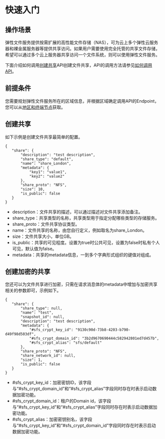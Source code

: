 # 快速入门<a name="sfs_02_0014"></a>

## 操作场景<a name="section281275461610"></a>

弹性文件服务提供按需扩展的高性能文件存储（NAS），可为云上多个弹性云服务器和裸金属服务器等提供共享访问。如果用户需要使用完全托管的共享文件存储，希望可以通过多个云上服务器共享访问一个文件系统，则可以使用弹性文件服务。

下面介绍如何调用[创建共享](创建共享.md)API创建文件共享，API的调用方法请参见[如何调用API](构造请求.md)。

## 前提条件<a name="section44739247713"></a>

您需要规划弹性文件服务所在的区域信息，并根据区域确定调用API的Endpoint，您可以从[地区和终端节点](https://developer.huaweicloud.com/endpoint)获取。

## 创建共享<a name="section847515101583"></a>

如下示例是创建文件共享最简单的配置。

```
{
   "share": {
       "description": "test description",
       "share_type": "default",
       "name": "share_London",
       "metadata": {
           "key1": "value1",
           "key2": "value2"
       },
       "share_proto": "NFS",
       "size": 10,
       "is_public": false
   }
}
```

-   description：文件共享的描述，可以通过描述对文件共享添加备注。
-   share\_type：共享类型的名称，共享类型用于指定分配哪些类型的存储服务。
-   share\_proto：文件共享协议类型。
-   name：文件共享的名称，由您自行定义，例如取名为share\_London。
-   size：文件共享大小，单位GB。
-   is\_public：共享的可见程度。设置为true时公共可见，设置为false时私有个人可见，默认值为false。
-   metadata：共享的metadata信息，一到多个字典形式组织的键值对组成。

## 创建加密的共享<a name="section173581612121213"></a>

您还可以为文件共享进行加密，只需在请求消息体的metadata中增加与加密共享相关的参数即可，示例如下。

```
{
   "share": {
       "share_type": null,
       "name": "test",
       "snapshot_id": null,
       "description": "test description",
       "metadata": {
           "#sfs_crypt_key_id": "9130c90d-73b8-4203-b790-d49f98d503df",
           "#sfs_crypt_domain_id": "3b2d9670690444c582942801ed7d457b",
           "#sfs_crypt_alias": "sfs/default"
       },
       "share_proto": "NFS",
       "share_network_id": null,
       "size": 1,
       "is_public": false
   }
}
```

-   \#sfs\_crypt\_key\_id：加密密钥ID，该字段与“\#sfs\_crypt\_domain\_id”和“\#sfs\_crypt\_alias”字段同时存在时表示启动数据加密功能。
-   \#sfs\_crypt\_domain\_id：租户的Domain id，该字段与“\#sfs\_crypt\_key\_id”和“\#sfs\_crypt\_alias”字段同时存在时表示启动数据加密功能。
-   \#sfs\_crypt\_alias：加密密钥别名，该字段与“\#sfs\_crypt\_key\_id”和“\#sfs\_crypt\_domain\_id”字段同时存在时表示启动数据加密功能。

